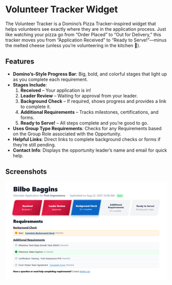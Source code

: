 # Volunteer Tracker Widget

The Volunteer Tracker is a Domino’s Pizza Tracker–inspired widget that helps volunteers see exactly where they are in the application process. Just like watching your pizza go from “Order Placed” to “Out for Delivery,” this tracker moves you from “Application Received” to “Ready to Serve!”—minus the melted cheese (unless you’re volunteering in the kitchen 🍕).

## Features

- **Domino’s-Style Progress Bar**: Big, bold, and colorful stages that light up as you complete each requirement.
- **Stages Include**:
  1. **Received** – Your application is in!
  2. **Leader Review** – Waiting for approval from your leader.
  3. **Background Check** – If required, shows progress and provides a link to complete it.
  4. **Additional Requirements** – Tracks milestones, certifications, and forms.
  5. **Ready to Serve!** – All steps complete and you’re good to go.
- **Uses Group Type Requirements**: Checks for any Requirements based on the Group Role associated with the Opportunity.
- **Helpful Links**: Direct links to complete background checks or forms if they’re still pending.
- **Contact Info**: Displays the opportunity leader’s name and email for quick help.

## Screenshots

<img src="./Assets/screenshot-volunteertracker.png" width="800" />